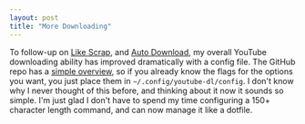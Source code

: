 ```yaml
---
layout: post
title: "More Downloading"
---
```


To follow-up on [Like Scrap]({{site.baseurl}}/2018/07/19/like-scrap.html), and [Auto Download]({{site.baseurl}}/2018/10/08/auto-download.html), my overall YouTube downloading ability has improved dramatically with a config file. The GitHub repo has a [simple overview](https://github.com/ytdl-org/youtube-dl/blob/master/README.md#configuration), so if you already know the flags for the options you want, you just place them in `~/.config/youtube-dl/config`. I don't know why I never thought of this before, and thinking about it now it sounds so simple. I'm just glad I don't have to spend my time configuring a 150+ character length command, and can now manage it like a dotfile.